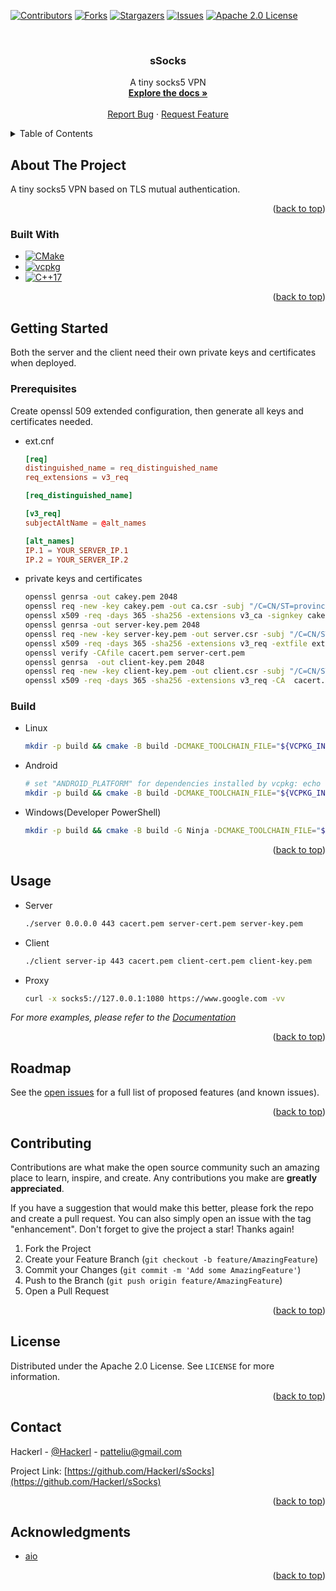 <!-- Improved compatibility of back to top link: See: https://github.com/othneildrew/Best-README-Template/pull/73 -->
<a name="readme-top"></a>
<!--
*** Thanks for checking out the Best-README-Template. If you have a suggestion
*** that would make this better, please fork the repo and create a pull request
*** or simply open an issue with the tag "enhancement".
*** Don't forget to give the project a star!
*** Thanks again! Now go create something AMAZING! :D
-->



<!-- PROJECT SHIELDS -->
<!--
*** I'm using markdown "reference style" links for readability.
*** Reference links are enclosed in brackets [ ] instead of parentheses ( ).
*** See the bottom of this document for the declaration of the reference variables
*** for contributors-url, forks-url, etc. This is an optional, concise syntax you may use.
*** https://www.markdownguide.org/basic-syntax/#reference-style-links
-->
[![Contributors][contributors-shield]][contributors-url]
[![Forks][forks-shield]][forks-url]
[![Stargazers][stars-shield]][stars-url]
[![Issues][issues-shield]][issues-url]
[![Apache 2.0 License][license-shield]][license-url]



<!-- PROJECT LOGO -->
<br />
<div align="center">

<h3 align="center">sSocks</h3>

  <p align="center">
    A tiny socks5 VPN
    <br />
    <a href="https://github.com/Hackerl/sSocks/wiki"><strong>Explore the docs »</strong></a>
    <br />
    <br />
    <a href="https://github.com/Hackerl/sSocks/issues">Report Bug</a>
    ·
    <a href="https://github.com/Hackerl/sSocks/issues">Request Feature</a>
  </p>
</div>



<!-- TABLE OF CONTENTS -->
<details>
  <summary>Table of Contents</summary>
  <ol>
    <li>
      <a href="#about-the-project">About The Project</a>
      <ul>
        <li><a href="#built-with">Built With</a></li>
      </ul>
    </li>
    <li>
      <a href="#getting-started">Getting Started</a>
      <ul>
        <li><a href="#prerequisites">Prerequisites</a></li>
        <li><a href="#build">Build</a></li>
      </ul>
    </li>
    <li><a href="#usage">Usage</a></li>
    <li><a href="#roadmap">Roadmap</a></li>
    <li><a href="#contributing">Contributing</a></li>
    <li><a href="#license">License</a></li>
    <li><a href="#contact">Contact</a></li>
    <li><a href="#acknowledgments">Acknowledgments</a></li>
  </ol>
</details>



<!-- ABOUT THE PROJECT -->
## About The Project

A tiny socks5 VPN based on TLS mutual authentication.

<p align="right">(<a href="#readme-top">back to top</a>)</p>



### Built With

* [![CMake][CMake]][CMake-url]
* [![vcpkg][vcpkg]][vcpkg-url]
* [![C++17][C++17]][C++17-url]

<p align="right">(<a href="#readme-top">back to top</a>)</p>



<!-- GETTING STARTED -->
## Getting Started

Both the server and the client need their own private keys and certificates when deployed.

### Prerequisites

Create openssl 509 extended configuration, then generate all keys and certificates needed.

* ext.cnf
  ```conf
  [req]
  distinguished_name = req_distinguished_name
  req_extensions = v3_req
  
  [req_distinguished_name]
  
  [v3_req]
  subjectAltName = @alt_names
  
  [alt_names]
  IP.1 = YOUR_SERVER_IP.1
  IP.2 = YOUR_SERVER_IP.2
  ```

* private keys and certificates
  ```sh
  openssl genrsa -out cakey.pem 2048
  openssl req -new -key cakey.pem -out ca.csr -subj "/C=CN/ST=province/L=city/O=organization/OU=group/CN=CA"
  openssl x509 -req -days 365 -sha256 -extensions v3_ca -signkey cakey.pem -in ca.csr -out  cacert.pem
  openssl genrsa -out server-key.pem 2048
  openssl req -new -key server-key.pem -out server.csr -subj "/C=CN/ST=province/L=city/O=organization/OU=group/CN=server"
  openssl x509 -req -days 365 -sha256 -extensions v3_req -extfile ext.cnf -CA cacert.pem -CAkey cakey.pem -CAserial ca.srl -CAcreateserial -in server.csr -out server-cert.pem
  openssl verify -CAfile cacert.pem server-cert.pem
  openssl genrsa  -out client-key.pem 2048
  openssl req -new -key client-key.pem -out client.csr -subj "/C=CN/ST=province/L=city/O=organization/OU=group/CN=client"
  openssl x509 -req -days 365 -sha256 -extensions v3_req -CA  cacert.pem -CAkey cakey.pem  -CAserial ca.srl -in client.csr -out client-cert.pem
  ```

### Build

* Linux
  ```sh
  mkdir -p build && cmake -B build -DCMAKE_TOOLCHAIN_FILE="${VCPKG_INSTALLATION_ROOT}/scripts/buildsystems/vcpkg.cmake" && cmake --build build -j$(nproc)
  ```

* Android
  ```sh
  # set "ANDROID_PLATFORM" for dependencies installed by vcpkg: echo 'set(VCPKG_CMAKE_SYSTEM_VERSION 24)' >> "${VCPKG_INSTALLATION_ROOT}/triplets/community/arm64-android.cmake"
  mkdir -p build && cmake -B build -DCMAKE_TOOLCHAIN_FILE="${VCPKG_INSTALLATION_ROOT}/scripts/buildsystems/vcpkg.cmake" -DVCPKG_CHAINLOAD_TOOLCHAIN_FILE="${ANDROID_NDK_HOME}/build/cmake/android.toolchain.cmake" -DVCPKG_TARGET_TRIPLET=arm64-android -DANDROID_ABI=arm64-v8a -DANDROID_PLATFORM=android-24 && cmake --build build -j$(nproc)
  ```

* Windows(Developer PowerShell)
  ```sh
  mkdir -p build && cmake -B build -G Ninja -DCMAKE_TOOLCHAIN_FILE="$env:VCPKG_INSTALLATION_ROOT/scripts/buildsystems/vcpkg.cmake" && cmake --build build -j $env:NUMBER_OF_PROCESSORS
  ```

<p align="right">(<a href="#readme-top">back to top</a>)</p>



<!-- USAGE EXAMPLES -->
## Usage

* Server
  ```sh
  ./server 0.0.0.0 443 cacert.pem server-cert.pem server-key.pem
  ```

* Client

  ```sh
  ./client server-ip 443 cacert.pem client-cert.pem client-key.pem
  ```

* Proxy

  ```sh
  curl -x socks5://127.0.0.1:1080 https://www.google.com -vv
  ```

_For more examples, please refer to the [Documentation](https://github.com/Hackerl/sSocks/wiki)_

<p align="right">(<a href="#readme-top">back to top</a>)</p>



<!-- ROADMAP -->
## Roadmap

See the [open issues](https://github.com/Hackerl/sSocks/issues) for a full list of proposed features (and known issues).

<p align="right">(<a href="#readme-top">back to top</a>)</p>



<!-- CONTRIBUTING -->
## Contributing

Contributions are what make the open source community such an amazing place to learn, inspire, and create. Any contributions you make are **greatly appreciated**.

If you have a suggestion that would make this better, please fork the repo and create a pull request. You can also simply open an issue with the tag "enhancement".
Don't forget to give the project a star! Thanks again!

1. Fork the Project
2. Create your Feature Branch (`git checkout -b feature/AmazingFeature`)
3. Commit your Changes (`git commit -m 'Add some AmazingFeature'`)
4. Push to the Branch (`git push origin feature/AmazingFeature`)
5. Open a Pull Request

<p align="right">(<a href="#readme-top">back to top</a>)</p>



<!-- LICENSE -->
## License

Distributed under the Apache 2.0 License. See `LICENSE` for more information.

<p align="right">(<a href="#readme-top">back to top</a>)</p>



<!-- CONTACT -->
## Contact

Hackerl - [@Hackerl](https://github.com/Hackerl) - patteliu@gmail.com

Project Link: [https://github.com/Hackerl/sSocks](https://github.com/Hackerl/sSocks)

<p align="right">(<a href="#readme-top">back to top</a>)</p>



<!-- ACKNOWLEDGMENTS -->
## Acknowledgments

* [aio](https://github.com/hackerl/aio)

<p align="right">(<a href="#readme-top">back to top</a>)</p>



<!-- MARKDOWN LINKS & IMAGES -->
<!-- https://www.markdownguide.org/basic-syntax/#reference-style-links -->
[contributors-shield]: https://img.shields.io/github/contributors/Hackerl/sSocks.svg?style=for-the-badge
[contributors-url]: https://github.com/Hackerl/sSocks/graphs/contributors
[forks-shield]: https://img.shields.io/github/forks/Hackerl/sSocks.svg?style=for-the-badge
[forks-url]: https://github.com/Hackerl/sSocks/network/members
[stars-shield]: https://img.shields.io/github/stars/Hackerl/sSocks.svg?style=for-the-badge
[stars-url]: https://github.com/Hackerl/sSocks/stargazers
[issues-shield]: https://img.shields.io/github/issues/Hackerl/sSocks.svg?style=for-the-badge
[issues-url]: https://github.com/Hackerl/sSocks/issues
[license-shield]: https://img.shields.io/github/license/Hackerl/sSocks.svg?style=for-the-badge
[license-url]: https://github.com/Hackerl/sSocks/blob/master/LICENSE
[CMake]: https://img.shields.io/badge/CMake-000000?style=for-the-badge&logo=cmake&logoColor=FF3E00
[CMake-url]: https://cmake.org
[vcpkg]: https://img.shields.io/badge/vcpkg-000000?style=for-the-badge&logo=microsoft&logoColor=61DAFB
[vcpkg-url]: https://vcpkg.io
[C++17]: https://img.shields.io/badge/C++17-000000?style=for-the-badge&logo=cplusplus&logoColor=4FC08D
[C++17-url]: https://en.cppreference.com/w/cpp/17